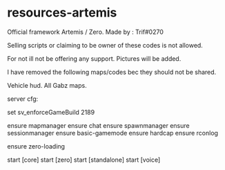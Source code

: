 # resources-artemis

Official framework Artemis / Zero.
Made by : Trif#0270

Selling scripts or claiming to be owner of these codes is not allowed.

For not ill not be offering any support. 
Pictures will be added.

I have removed the following maps/codes bec they should not be shared.

Vehicle hud.
All Gabz maps.


server cfg:

set sv_enforceGameBuild 2189

ensure mapmanager
ensure chat
ensure spawnmanager
ensure sessionmanager
ensure basic-gamemode
ensure hardcap
ensure rconlog

ensure zero-loading

start [core]
start [zero]
start [standalone]
start [voice]
